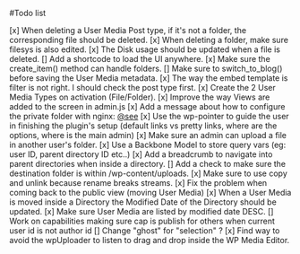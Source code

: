 #Todo list

[x] When deleting a User Media Post type, if it's not a folder, the corresponding file should be deleted.
[x] When deleting a folder, make sure filesys is also edited.
[x] The Disk usage should be updated when a file is deleted.
[] Add a shortcode to load the UI anywhere.
[x] Make sure the create_item() method can handle folders.
[] Make sure to switch_to_blog() before saving the User Media metadata.
[x] The way the embed template is filter is not right. I should check the post type first.
[x] Create the 2 User Media Types on activation (File/Folder).
[x] Improve the way Views are added to the screen in admin.js
[x] Add a message about how to configure the private folder with nginx: [@see](http://nicknotfound.com/2009/01/12/iphone-website-with-nginx/)
[x] Use the wp-pointer to guide the user in finishing the plugin's setup (default links vs pretty links, where are the options, where is the main admin)
[x] Make sure an admin can upload a file in another user's folder.
[x] Use a Backbone Model to store query vars (eg: user ID, parent directory ID etc..)
[x] Add a breadcrumb to navigate into parent directories when inside a directory.
[] Add a check to make sure the destination folder is within /wp-content/uploads.
[x] Make sure to use copy and unlink because rename breaks streams.
[x] Fix the problem when coming back to the public view (moving User Media)
[x] When a User Media is moved inside a Directory the Modified Date of the Directory should be updated.
[x] Make sure User Media are listed by modified date DESC.
[] Work on capabilities making sure cap is publish for others when current user id is not author id
[] Change "ghost" for "selection" ?
[x] Find way to avoid the wpUploader to listen to drag and drop inside the WP Media Editor.
